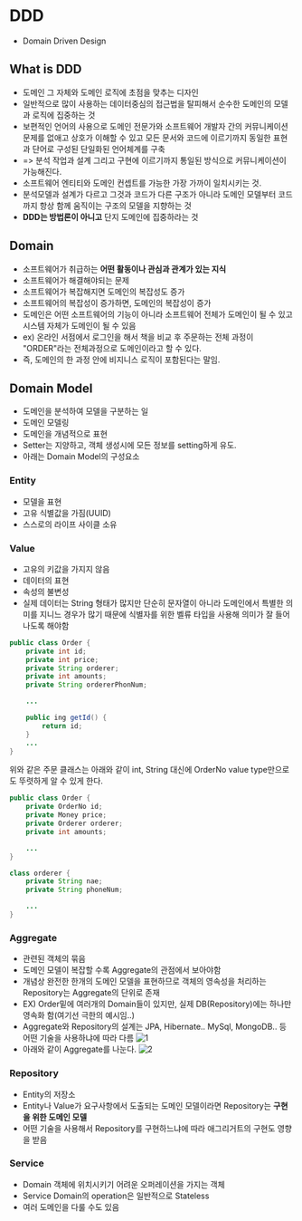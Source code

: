 # DDD
- Domain Driven Design

## What is DDD
- 도메인 그 자체와 도메인 로직에 초점을 맞추는 디자인
- 일반적으로 많이 사용하는 데이터중심의 접근법을 탈피해서 순수한 도메인의 모델과 로직에 집중하는 것
- 보편적인 언어의 사용으로 도메인 전문가와 소프트웨어 개발자 간의 커뮤니케이션 문제를 없애고 상호가 이해할 수 있고 모든 문서와 코드에 이르기까지 동일한 표현과 단어로 구성된 단일화된 언어체계를 구축
- => 분석 작업과 설계 그리고 구현에 이르기까지 통일된 방식으로 커뮤니케이션이 가능해진다.
- 소프트웨어 엔티티와 도메인 컨셉트를 가능한 가장 가까이 일치시키는 것.
- 분석모델과 설계가 다르고 그것과 코드가 다른 구조가 아니라 도메인 모델부터 코드까지 항상 함께 움직이는 구조의 모델을 지향하는 것
- **DDD는 방법론이 아니고** 단지 도메인에 집중하라는 것

## Domain
- 소프트웨어가 취급하는 **어떤 활동이나 관심과 관계가 있는 지식**
- 소프트웨어가 해결해야되는 문제
- 소프트웨어가 복잡해지면 도메인의 복잡성도 증가
- 소프트웨어의 복잡성이 증가하면, 도메인의 복잡성이 증가
- 도메인은 어떤 소프트웨어의 기능이 아니라 소프트웨어 전체가 도메인이 될 수 있고 시스템 자체가 도메인이 될 수 있음
- ex) 온라인 서점에서 로그인을 해서 책을 비교 후 주문하는 전체 과정이 "ORDER"라는 전체과정으로 도메인이라고 할 수 있다.
- 즉, 도메인의 한 과정 안에 비지니스 로직이 포함된다는 말임.

## Domain Model
- 도메인을 분석하여 모델을 구분하는 일
- 도메인 모델링
- 도메인을 개념적으로 표현
- Setter는 지양하고, 객체 생성시에 모든 정보를 setting하게 유도.
- 아래는 Domain Model의 구성요소

### Entity
- 모델을 표현
- 고유 식별값을 가짐(UUID)
- 스스로의 라이프 사이클 소유

### Value
- 고유의 키값을 가지지 않음
- 데이터의 표현
- 속성의 불변성
- 실제 데이터는 String 형태가 많지만 단순히 문자열이 아니라 도메인에서 특별한 의미를 지니느 경우가 많기 때문에 식별자를  위한 벨류 타입을 사용해 의미가 잘 들어나도록 해야함
```java
public class Order {
    private int id;
    private int price;
    private String orderer;
    private int amounts;
    private String ordererPhonNum;

    ...

    public ing getId() {
        return id;
    }
    ...
}
```
위와 같은 주문 클래스는 아래와 같이 int, String 대신에 OrderNo value type만으로도 뚜렷하게 알 수 있게 한다.

```java
public class Order {
    private OrderNo id;
    private Money price;
    private Orderer orderer;
    private int amounts;

    ...
}

class orderer {
    private String nae;
    private String phoneNum;

    ...
}
```


### Aggregate
- 관련된 객체의 묶음
- 도메인 모델이 복잡할 수록 Aggregate의 관점에서 보아야함
- 개념상 완전한 한개의 도메인 모델을 표현하므로 객체의 영속성을 처리하는 Repository는 Aggregate의 단위로 존재
- EX) Order밑에 여러개의 Domain들이 있지만, 실제 DB(Repository)에는 하나만 영속화 함(여기선 극한의 예시임..)
- Aggregate와 Repository의 설계는 JPA, Hibernate.. MySql, MongoDB.. 등 어떤 기술을 사용하냐에 따라 다름
![1](https://user-images.githubusercontent.com/32935365/80296679-0b355c00-87b8-11ea-987c-4b68e246203f.jpg)  
- 아래와 같이 Aggregate를 나눈다.
![2](https://user-images.githubusercontent.com/32935365/80296694-1ab4a500-87b8-11ea-8510-03084113486e.jpg)  


### Repository
- Entity의 저장소
- Entity나 Value가 요구사항에서 도출되는 도메인 모델이라면 Repository는 **구현을 위한 도메인 모델**
- 어떤 기술을 사용해서 Repository를 구현하느냐에 따라 애그리거트의 구현도 영향을 받음

### Service
- Domain 객체에 위치시키기 어려운 오퍼레이션을 가지는 객체 
- Service Domain의 operation은 일반적으로 Stateless
- 여러 도메인을 다룰 수도 있음
